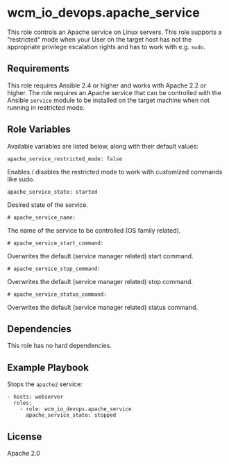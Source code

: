 # wcm_io_devops.apache_service

This role controls an Apache service on Linux servers. This role
supports a "restricted" mode when your User on the target host has not
the appropriate privilege escalation rights and has to work with e.g.
`sudo`.

## Requirements

This role requires Ansible 2.4 or higher and works with Apache 2.2 or
higher. The role requires an Apache service that can be controlled with
the Ansible `service` module to be installed on the target machine when
not running in restricted mode.

## Role Variables

Available variables are listed below, along with their default values:

    apache_service_restricted_mode: false

Enables / disables the restricted mode to work with customized commands like sudo.

    apache_service_state: started

Desired state of the service.

    # apache_service_name:

The name of the service to be controlled (OS family related).

    # apache_service_start_command:

Overwrites the default (service manager related) start command.

    # apache_service_stop_command:

Overwrites the default (service manager related) stop command.

    # apache_service_status_command:

Overwrites the default (service manager related) status command.

## Dependencies

This role has no hard dependencies.

## Example Playbook

Stops the `apache2` service:

	- hosts: webserver
	  roles:
	    - role: wcm_io_devops.apache_service
	      apache_service_state: stopped

## License

Apache 2.0